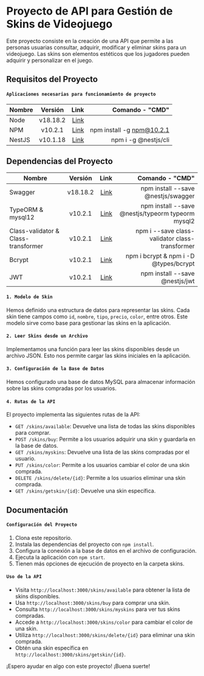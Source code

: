 # Proyecto de API para Gestión de Skins de Videojuego

Este proyecto consiste en la creación de una API que permite a las personas usuarias consultar, adquirir, modificar y eliminar skins para un videojuego. Las skins son elementos estéticos que los jugadores pueden adquirir y personalizar en el juego.

## Requisitos del Proyecto

#### ``Aplicaciones necesarias para funcionamiento de proyecto``

| Nombre        | Versión           | Link  | Comando - "CMD" |
| ------------- |:-------------:| -----:| ----------------------------:|
| Node | v18.18.2 | [Link](https://nodejs.org/dist/v18.18.2/node-v18.18.2-x64.msi) | |
| NPM | v10.2.1 | [Link](https://docs.npmjs.com/downloading-and-installing-node-js-and-npm) | npm install -g npm@10.2.1 |
| NestJS | v10.1.18 | [Link](https://docs.nestjs.com/first-steps) | npm i -g @nestjs/cli |


## Dependencias del Proyecto
| Nombre        | Versión           | Link  | Comando - "CMD" |
| ------------- |:-------------:| -----:| ----------------------------:|
| Swagger | v18.18.2 | [Link](https://docs.nestjs.com/openapi/introduction) | npm install --save @nestjs/swagger |
| TypeORM & mysql12 | v10.2.1 | [Link](https://docs.nestjs.com/recipes/sql-typeorm) | npm install --save @nestjs/typeorm typeorm mysql2 |
| Class-validator & Class-transformer | v10.2.1 | [Link](https://docs.nestjs.com/pipes#class-validator) | npm i --save class-validator class-transformer |
| Bcrypt | v10.2.1 | [Link](https://docs.nestjs.com/security/encryption-and-hashing#hashing) | npm i bcrypt & npm i -D @types/bcrypt |
| JWT | v10.2.1 | [Link](https://docs.nestjs.com/security/authentication#jwt-token) | npm install --save @nestjs/jwt |

#### ``1. Modelo de Skin``
Hemos definido una estructura de datos para representar las skins. Cada skin tiene campos como `id`, `nombre`, `tipo`, `precio`, `color`, entre otros. Este modelo sirve como base para gestionar las skins en la aplicación.

#### ``2. Leer Skins desde un Archivo``
Implementamos una función para leer las skins disponibles desde un archivo JSON. Esto nos permite cargar las skins iniciales en la aplicación.

#### ``3. Configuración de la Base de Datos``
Hemos configurado una base de datos MySQL para almacenar información sobre las skins compradas por los usuarios.

#### ``4. Rutas de la API``
El proyecto implementa las siguientes rutas de la API:

- `GET /skins/available`: Devuelve una lista de todas las skins disponibles para comprar.
- `POST /skins/buy`: Permite a los usuarios adquirir una skin y guardarla en la base de datos.
- `GET /skins/myskins`: Devuelve una lista de las skins compradas por el usuario.
- `PUT /skins/color`: Permite a los usuarios cambiar el color de una skin comprada.
- `DELETE /skins/delete/{id}`: Permite a los usuarios eliminar una skin comprada.
- `GET /skins/getskin/{id}`: Devuelve una skin específica.

## Documentación

#### ``Configuración del Proyecto``
1. Clona este repositorio.
2. Instala las dependencias del proyecto con `npm install`.
3. Configura la conexión a la base de datos en el archivo de configuración.
4. Ejecuta la aplicación con `npm start`.
5. Tienen más opciones de ejecución de proyecto en la carpeta skins.

#### ``Uso de la API``
- Visita `http://localhost:3000/skins/available` para obtener la lista de skins disponibles.
- Usa `http://localhost:3000/skins/buy` para comprar una skin.
- Consulta `http://localhost:3000/skins/myskins` para ver tus skins compradas.
- Accede a `http://localhost:3000/skins/color` para cambiar el color de una skin.
- Utiliza `http://localhost:3000/skins/delete/{id}` para eliminar una skin comprada.
- Obtén una skin específica en `http://localhost:3000/skins/getskin/{id}`.


¡Espero ayudar en algo con este proyecto! ¡Buena suerte!
